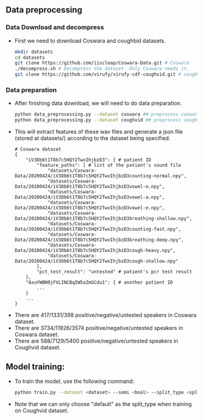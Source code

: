 ## Data preprocessing
### Data Download and decompress
- First we need to download Coswara and coughbid datasets.
    ```sh
    mkdir datasets
    cd datasets
    git clone https://github.com/iiscleap/Coswara-Data.git # Coswara
    ./decompress.sh # Decompress the dataset. Only Coswara needs it. 
    git clone https://github.com/virufy/virufy-cdf-coughvid.git # coughvid from virufy
    ```
### Data preparation
- After finishing data download, we will need to do data preparation. 
    ```sh
    python data_preprocessing.py --dataset coswara ## preprocess coswara dataset, or
    python data_preprocessing.py --dataset coughvid ## preprocess coughvid dataset
    ```
- This will extract features of these wav files and generate a json file (stored at datasets/) according to the dataset being specified.
    ```
    # Coswara dataset
    {
        "iV3Db6t1T8b7c5HQY2TwxIhjbzD3": { # patient ID
            "feature_paths": [ # list of the patient's sound file
                "datasets/Coswara-Data/20200424/iV3Db6t1T8b7c5HQY2TwxIhjbzD3counting-normal.npy",
                "datasets/Coswara-Data/20200424/iV3Db6t1T8b7c5HQY2TwxIhjbzD3vowel-o.npy",
                "datasets/Coswara-Data/20200424/iV3Db6t1T8b7c5HQY2TwxIhjbzD3vowel-a.npy",
                "datasets/Coswara-Data/20200424/iV3Db6t1T8b7c5HQY2TwxIhjbzD3vowel-e.npy",
                "datasets/Coswara-Data/20200424/iV3Db6t1T8b7c5HQY2TwxIhjbzD3breathing-shallow.npy",
                "datasets/Coswara-Data/20200424/iV3Db6t1T8b7c5HQY2TwxIhjbzD3counting-fast.npy",
                "datasets/Coswara-Data/20200424/iV3Db6t1T8b7c5HQY2TwxIhjbzD3breathing-deep.npy",
                "datasets/Coswara-Data/20200424/iV3Db6t1T8b7c5HQY2TwxIhjbzD3cough-heavy.npy",
                "datasets/Coswara-Data/20200424/iV3Db6t1T8b7c5HQY2TwxIhjbzD3cough-shallow.npy"
            ],
            "pct_test_result": "untested" # patient's pcr test result
        },
        "AxuYWBN0jFVLINCBqIW5aZmGCdu1": { # another patient ID
            ...
        }
        ...
    }
    ```
- There are 417/1331/398 positive/negative/untested speakers in Coswara dataset.
- There are 3734/11926/3574 positive/negative/untested speakers in Coswara dataset.
- There are 588/7129/5400 positive/negative/untested speakers in Coughvid dataset. 

## Model training:
- To train the model, use the following command:
    ```sh
    python train.py --dataset <dataset> --semi <bool> --split_type <split_type>
    ```
- Note that we can only choose "default" as the split_type when training on Coughvid dataset.


